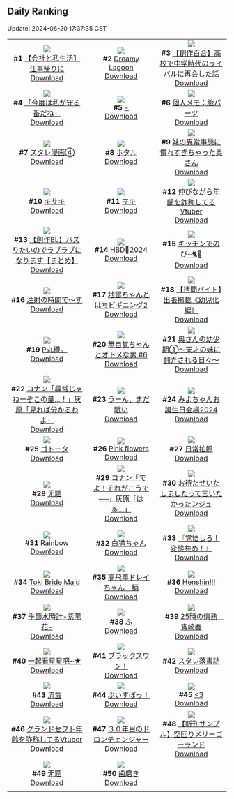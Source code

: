 ## Daily Ranking
Update: 2024-06-20 17:37:35 CST

|      |      |      |
| :----: | :----: | :----: |
| ![](https://i.pixiv.re/c/240x480/img-master/img/2024/06/18/12/00/12/119747195_p0_master1200.jpg)<br>**#1** [【会社と私生活】仕事帰りに](https://www.pixiv.net/artworks/119747195)<br>[Download](https://i.pixiv.re/img-original/img/2024/06/18/12/00/12/119747195_p0.jpg) | ![](https://i.pixiv.re/c/240x480/img-master/img/2024/06/19/00/00/41/119764079_p0_master1200.jpg)<br>**#2** [Dreamy Lagoon](https://www.pixiv.net/artworks/119764079)<br>[Download](https://i.pixiv.re/img-original/img/2024/06/19/00/00/41/119764079_p0.jpg) | ![](https://i.pixiv.re/c/240x480/img-master/img/2024/06/18/19/37/06/119755812_p0_master1200.jpg)<br>**#3** [【創作百合】高校で中学時代のライバルに再会した話](https://www.pixiv.net/artworks/119755812)<br>[Download](https://i.pixiv.re/img-original/img/2024/06/18/19/37/06/119755812_p0.jpg) |
| ![](https://i.pixiv.re/c/240x480/img-master/img/2024/06/19/00/00/46/119764102_p0_master1200.jpg)<br>**#4** [「今度は私が守る番だね」](https://www.pixiv.net/artworks/119764102)<br>[Download](https://i.pixiv.re/img-original/img/2024/06/19/00/00/46/119764102_p0.jpg) | ![](https://i.pixiv.re/c/240x480/img-master/img/2024/06/18/00/00/33/119736161_p0_master1200.jpg)<br>**#5** [-](https://www.pixiv.net/artworks/119736161)<br>[Download](https://i.pixiv.re/img-original/img/2024/06/18/00/00/33/119736161_p0.jpg) | ![](https://i.pixiv.re/c/240x480/img-master/img/2024/06/18/06/00/07/119742447_p0_master1200.jpg)<br>**#6** [個人メモ：腋パーツ](https://www.pixiv.net/artworks/119742447)<br>[Download](https://i.pixiv.re/img-original/img/2024/06/18/06/00/07/119742447_p0.jpg) |
| ![](https://i.pixiv.re/c/240x480/img-master/img/2024/06/18/22/09/47/119760525_p0_master1200.jpg)<br>**#7** [スタレ漫画④](https://www.pixiv.net/artworks/119760525)<br>[Download](https://i.pixiv.re/img-original/img/2024/06/18/22/09/47/119760525_p0.jpg) | ![](https://i.pixiv.re/c/240x480/img-master/img/2024/06/19/00/00/35/119764067_p0_master1200.jpg)<br>**#8** [ホタル](https://www.pixiv.net/artworks/119764067)<br>[Download](https://i.pixiv.re/img-original/img/2024/06/19/00/00/35/119764067_p0.png) | ![](https://i.pixiv.re/c/240x480/img-master/img/2024/06/18/00/08/59/119736730_p0_master1200.jpg)<br>**#9** [妹の異常事態に慣れすぎちゃった奥さん](https://www.pixiv.net/artworks/119736730)<br>[Download](https://i.pixiv.re/img-original/img/2024/06/18/00/08/59/119736730_p0.jpg) |
| ![](https://i.pixiv.re/c/240x480/img-master/img/2024/06/18/00/00/23/119736125_p0_master1200.jpg)<br>**#10** [キサキ](https://www.pixiv.net/artworks/119736125)<br>[Download](https://i.pixiv.re/img-original/img/2024/06/18/00/00/23/119736125_p0.jpg) | ![](https://i.pixiv.re/c/240x480/img-master/img/2024/06/18/04/31/42/119741675_p0_master1200.jpg)<br>**#11** [マキ](https://www.pixiv.net/artworks/119741675)<br>[Download](https://i.pixiv.re/img-original/img/2024/06/18/04/31/42/119741675_p0.png) | ![](https://i.pixiv.re/c/240x480/img-master/img/2024/06/18/20/16/25/119756957_p0_master1200.jpg)<br>**#12** [伸びながら年齢を詐称してるVtuber](https://www.pixiv.net/artworks/119756957)<br>[Download](https://i.pixiv.re/img-original/img/2024/06/18/20/16/25/119756957_p0.png) |
| ![](https://i.pixiv.re/c/240x480/img-master/img/2024/06/19/17/30/25/119780209_p0_master1200.jpg)<br>**#13** [【創作BL】バズりたいのでラブラブになります【まとめ】](https://www.pixiv.net/artworks/119780209)<br>[Download](https://i.pixiv.re/img-original/img/2024/06/19/17/30/25/119780209_p0.jpg) | ![](https://i.pixiv.re/c/240x480/img-master/img/2024/06/18/13/31/11/119748696_p0_master1200.jpg)<br>**#14** [HBD🍃2024](https://www.pixiv.net/artworks/119748696)<br>[Download](https://i.pixiv.re/img-original/img/2024/06/18/13/31/11/119748696_p0.png) | ![](https://i.pixiv.re/c/240x480/img-master/img/2024/06/18/10/00/05/119745437_p0_master1200.jpg)<br>**#15** [キッチンでのび~🐈🐾](https://www.pixiv.net/artworks/119745437)<br>[Download](https://i.pixiv.re/img-original/img/2024/06/18/10/00/05/119745437_p0.jpg) |
| ![](https://i.pixiv.re/c/240x480/img-master/img/2024/06/18/20/37/25/119757530_p0_master1200.jpg)<br>**#16** [注射の時間で〜す](https://www.pixiv.net/artworks/119757530)<br>[Download](https://i.pixiv.re/img-original/img/2024/06/18/20/37/25/119757530_p0.jpg) | ![](https://i.pixiv.re/c/240x480/img-master/img/2024/06/18/12/01/40/119747285_p0_master1200.jpg)<br>**#17** [地雷ちゃんとはちビギニング2](https://www.pixiv.net/artworks/119747285)<br>[Download](https://i.pixiv.re/img-original/img/2024/06/18/12/01/40/119747285_p0.png) | ![](https://i.pixiv.re/c/240x480/img-master/img/2024/06/18/20/00/16/119756464_p0_master1200.jpg)<br>**#18** [【拷問バイト】出張掲載《幼児化編》](https://www.pixiv.net/artworks/119756464)<br>[Download](https://i.pixiv.re/img-original/img/2024/06/18/20/00/16/119756464_p0.jpg) |
| ![](https://i.pixiv.re/c/240x480/img-master/img/2024/06/18/00/59/04/119738267_p0_master1200.jpg)<br>**#19** [P丸様。](https://www.pixiv.net/artworks/119738267)<br>[Download](https://i.pixiv.re/img-original/img/2024/06/18/00/59/04/119738267_p0.jpg) | ![](https://i.pixiv.re/c/240x480/img-master/img/2024/06/19/23/55/31/119791328_p0_master1200.jpg)<br>**#20** [無自覚ちゃんとオトメな男 #6](https://www.pixiv.net/artworks/119791328)<br>[Download](https://i.pixiv.re/img-original/img/2024/06/19/23/55/31/119791328_p0.jpg) | ![](https://i.pixiv.re/c/240x480/img-master/img/2024/06/19/00/10/35/119764641_p0_master1200.jpg)<br>**#21** [奥さんの幼少期①～天才の妹に翻弄される日々～](https://www.pixiv.net/artworks/119764641)<br>[Download](https://i.pixiv.re/img-original/img/2024/06/19/00/10/35/119764641_p0.jpg) |
| ![](https://i.pixiv.re/c/240x480/img-master/img/2024/06/18/18/12/31/119753607_p0_master1200.jpg)<br>**#22** [コナン「尋常じゃねーぞこの量…！」灰原「見れば分かるわよ」](https://www.pixiv.net/artworks/119753607)<br>[Download](https://i.pixiv.re/img-original/img/2024/06/18/18/12/31/119753607_p0.jpg) | ![](https://i.pixiv.re/c/240x480/img-master/img/2024/06/18/00/00/13/119736087_p0_master1200.jpg)<br>**#23** [うーん、まだ眠い](https://www.pixiv.net/artworks/119736087)<br>[Download](https://i.pixiv.re/img-original/img/2024/06/18/00/00/13/119736087_p0.jpg) | ![](https://i.pixiv.re/c/240x480/img-master/img/2024/06/18/00/37/22/119737686_p0_master1200.jpg)<br>**#24** [みよちゃんお誕生日会場2024](https://www.pixiv.net/artworks/119737686)<br>[Download](https://i.pixiv.re/img-original/img/2024/06/18/00/37/22/119737686_p0.png) |
| ![](https://i.pixiv.re/c/240x480/img-master/img/2024/06/18/19/41/20/119755905_p0_master1200.jpg)<br>**#25** [ゴトータ](https://www.pixiv.net/artworks/119755905)<br>[Download](https://i.pixiv.re/img-original/img/2024/06/18/19/41/20/119755905_p0.png) | ![](https://i.pixiv.re/c/240x480/img-master/img/2024/06/19/18/34/18/119781705_p0_master1200.jpg)<br>**#26** [Pink flowers](https://www.pixiv.net/artworks/119781705)<br>[Download](https://i.pixiv.re/img-original/img/2024/06/19/18/34/18/119781705_p0.jpg) | ![](https://i.pixiv.re/c/240x480/img-master/img/2024/06/19/15/00/04/119777686_p0_master1200.jpg)<br>**#27** [日常拍照](https://www.pixiv.net/artworks/119777686)<br>[Download](https://i.pixiv.re/img-original/img/2024/06/19/15/00/04/119777686_p0.jpg) |
| ![](https://i.pixiv.re/c/240x480/img-master/img/2024/06/19/00/01/12/119764162_p0_master1200.jpg)<br>**#28** [无题](https://www.pixiv.net/artworks/119764162)<br>[Download](https://i.pixiv.re/img-original/img/2024/06/19/00/01/12/119764162_p0.png) | ![](https://i.pixiv.re/c/240x480/img-master/img/2024/06/19/09/02/40/119772773_p0_master1200.jpg)<br>**#29** [コナン「でよ！それがこうで──」灰原「はぁ…」](https://www.pixiv.net/artworks/119772773)<br>[Download](https://i.pixiv.re/img-original/img/2024/06/19/09/02/40/119772773_p0.jpg) | ![](https://i.pixiv.re/c/240x480/img-master/img/2024/06/18/21/18/54/119758875_p0_master1200.jpg)<br>**#30** [お待たせいたしましたって言いたかったンジュ](https://www.pixiv.net/artworks/119758875)<br>[Download](https://i.pixiv.re/img-original/img/2024/06/18/21/18/54/119758875_p0.png) |
| ![](https://i.pixiv.re/c/240x480/img-master/img/2024/06/19/18/30/37/119781620_p0_master1200.jpg)<br>**#31** [Rainbow](https://www.pixiv.net/artworks/119781620)<br>[Download](https://i.pixiv.re/img-original/img/2024/06/19/18/30/37/119781620_p0.jpg) | ![](https://i.pixiv.re/c/240x480/img-master/img/2024/06/18/00/00/26/119736139_p0_master1200.jpg)<br>**#32** [白猫ちゃん](https://www.pixiv.net/artworks/119736139)<br>[Download](https://i.pixiv.re/img-original/img/2024/06/18/00/00/26/119736139_p0.png) | ![](https://i.pixiv.re/c/240x480/img-master/img/2024/06/18/00/00/49/119736226_p0_master1200.jpg)<br>**#33** [『覚悟しろ！変態共め！』](https://www.pixiv.net/artworks/119736226)<br>[Download](https://i.pixiv.re/img-original/img/2024/06/18/00/00/49/119736226_p0.jpg) |
| ![](https://i.pixiv.re/c/240x480/img-master/img/2024/06/19/13/04/16/119776097_p0_master1200.jpg)<br>**#34** [Toki Bride Maid](https://www.pixiv.net/artworks/119776097)<br>[Download](https://i.pixiv.re/img-original/img/2024/06/19/13/04/16/119776097_p0.png) | ![](https://i.pixiv.re/c/240x480/img-master/img/2024/06/19/09/37/21/119773201_p0_master1200.jpg)<br>**#35** [高飛車ドレイちゃん　柄](https://www.pixiv.net/artworks/119773201)<br>[Download](https://i.pixiv.re/img-original/img/2024/06/19/09/37/21/119773201_p0.png) | ![](https://i.pixiv.re/c/240x480/img-master/img/2024/06/19/12/27/36/119775458_p0_master1200.jpg)<br>**#36** [Henshin!!!](https://www.pixiv.net/artworks/119775458)<br>[Download](https://i.pixiv.re/img-original/img/2024/06/19/12/27/36/119775458_p0.jpg) |
| ![](https://i.pixiv.re/c/240x480/img-master/img/2024/06/18/20/04/35/119756663_p0_master1200.jpg)<br>**#37** [季節水時計-紫陽花-](https://www.pixiv.net/artworks/119756663)<br>[Download](https://i.pixiv.re/img-original/img/2024/06/18/20/04/35/119756663_p0.jpg) | ![](https://i.pixiv.re/c/240x480/img-master/img/2024/06/19/04/30/01/119769477_p0_master1200.jpg)<br>**#38** [ふ](https://www.pixiv.net/artworks/119769477)<br>[Download](https://i.pixiv.re/img-original/img/2024/06/19/04/30/01/119769477_p0.png) | ![](https://i.pixiv.re/c/240x480/img-master/img/2024/06/18/00/05/09/119736551_p0_master1200.jpg)<br>**#39** [25時の情熱　宵崎奏](https://www.pixiv.net/artworks/119736551)<br>[Download](https://i.pixiv.re/img-original/img/2024/06/18/00/05/09/119736551_p0.jpg) |
| ![](https://i.pixiv.re/c/240x480/img-master/img/2024/06/19/13/08/51/119776152_p0_master1200.jpg)<br>**#40** [一起看星星吧~★](https://www.pixiv.net/artworks/119776152)<br>[Download](https://i.pixiv.re/img-original/img/2024/06/19/13/08/51/119776152_p0.jpg) | ![](https://i.pixiv.re/c/240x480/img-master/img/2024/06/18/05/22/53/119742131_p0_master1200.jpg)<br>**#41** [ブラックスワン！](https://www.pixiv.net/artworks/119742131)<br>[Download](https://i.pixiv.re/img-original/img/2024/06/18/05/22/53/119742131_p0.png) | ![](https://i.pixiv.re/c/240x480/img-master/img/2024/06/19/22/53/00/119789327_p0_master1200.jpg)<br>**#42** [スタレ落書詰](https://www.pixiv.net/artworks/119789327)<br>[Download](https://i.pixiv.re/img-original/img/2024/06/19/22/53/00/119789327_p0.png) |
| ![](https://i.pixiv.re/c/240x480/img-master/img/2024/06/18/20/23/59/119757164_p0_master1200.jpg)<br>**#43** [流萤](https://www.pixiv.net/artworks/119757164)<br>[Download](https://i.pixiv.re/img-original/img/2024/06/18/20/23/59/119757164_p0.jpg) | ![](https://i.pixiv.re/c/240x480/img-master/img/2024/06/18/00/49/16/119737981_p0_master1200.jpg)<br>**#44** [ぶいすぽっ！](https://www.pixiv.net/artworks/119737981)<br>[Download](https://i.pixiv.re/img-original/img/2024/06/18/00/49/16/119737981_p0.png) | ![](https://i.pixiv.re/c/240x480/img-master/img/2024/06/18/08/58/08/119744622_p0_master1200.jpg)<br>**#45** [<3](https://www.pixiv.net/artworks/119744622)<br>[Download](https://i.pixiv.re/img-original/img/2024/06/18/08/58/08/119744622_p0.png) |
| ![](https://i.pixiv.re/c/240x480/img-master/img/2024/06/19/21/35/57/119786759_p0_master1200.jpg)<br>**#46** [グランドセフト年齢を詐称してるVtuber](https://www.pixiv.net/artworks/119786759)<br>[Download](https://i.pixiv.re/img-original/img/2024/06/19/21/35/57/119786759_p0.png) | ![](https://i.pixiv.re/c/240x480/img-master/img/2024/06/18/00/40/28/119737781_p0_master1200.jpg)<br>**#47** [３０年目のドロンチェンジャー](https://www.pixiv.net/artworks/119737781)<br>[Download](https://i.pixiv.re/img-original/img/2024/06/18/00/40/28/119737781_p0.jpg) | ![](https://i.pixiv.re/c/240x480/img-master/img/2024/06/18/16/41/57/119751559_p0_master1200.jpg)<br>**#48** [【新刊サンプル】空回りメリーゴーランド](https://www.pixiv.net/artworks/119751559)<br>[Download](https://i.pixiv.re/img-original/img/2024/06/18/16/41/57/119751559_p0.png) |
| ![](https://i.pixiv.re/c/240x480/img-master/img/2024/06/18/18/12/45/119753617_p0_master1200.jpg)<br>**#49** [无题](https://www.pixiv.net/artworks/119753617)<br>[Download](https://i.pixiv.re/img-original/img/2024/06/18/18/12/45/119753617_p0.jpg) | ![](https://i.pixiv.re/c/240x480/img-master/img/2024/06/18/07/30/01/119743618_p0_master1200.jpg)<br>**#50** [歯磨き](https://www.pixiv.net/artworks/119743618)<br>[Download](https://i.pixiv.re/img-original/img/2024/06/18/07/30/01/119743618_p0.png) |
|      |

